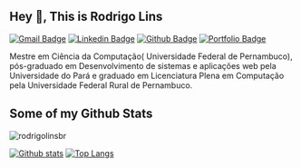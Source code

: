 ## Hey 👋, This is Rodrigo Lins
[![Gmail Badge](https://img.shields.io/badge/-rodrigolinsbr@gmail.com-c14438?style=flat&logo=Gmail&logoColor=white&link=mailto:rodrigolinsbr@gmail.com)](mailto:rodrigolinsbr@gmail.com) 
[![Linkedin Badge](https://img.shields.io/badge/-rodrigocavalcanti-lins-30337543-0072b1?style=flat&logo=Linkedin&logoColor=white&link=https://www.linkedin.com/in/rodrigocavalcanti-lins-30337543/)](https://www.linkedin.com/in/rodrigocavalcanti-lins-30337543/) [![Github Badge](https://img.shields.io/badge/-rodrigolinsbr-grey?style=flat&logo=github&logoColor=white&link=https://github.com/rodrigolinsbr/)](https://www.github.com/rodrigolinsbr/) [![Portfolio Badge](https://img.shields.io/badge/portfolio-web-blue?style=flat&link=rodrigolinsbr@gihub.io/)](rodrigolinsbr@gihub.io/) <p align='left'>Mestre em Ciência da Computação( Universidade Federal de Pernambuco), pós-graduado em Desenvolvimento de sistemas e aplicações web pela Universidade do Pará e graduado em Licenciatura Plena em Computação pela Universidade Federal Rural de Pernambuco.</p>
## Some of my Github Stats
<p align=left> <img src=https://komarev.com/ghpvc/?username=rodrigolinsbr alt=rodrigolinsbr /> </p>

[![Github stats](https://github-readme-stats.vercel.app/api?username=rodrigolinsbr&show_icons=true&include_all_commits=true)](https://github.com/rodrigolinsbr/github-readme-stats)
[![Top Langs](https://github-readme-stats.vercel.app/api/top-langs/?username=rodrigolinsbr&layout=compact)](https://github.com/rodrigolinsbr/github-readme-stats)

